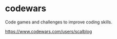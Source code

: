 # codewars
Code games and challenges to improve coding skills.

https://www.codewars.com/users/scalblog
